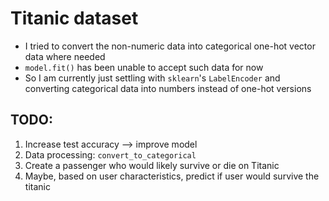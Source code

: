 # Titanic dataset

 - I tried to convert the non-numeric data into categorical one-hot vector data where needed
 - `model.fit()` has been unable to accept such data for now
 - So I am currently just settling with `sklearn`'s `LabelEncoder` and converting categorical data into numbers instead of one-hot versions

 TODO:
 -------
1. Increase test accuracy --> improve model
2. Data processing: `convert_to_categorical`
3. Create a passenger who would likely survive or die on Titanic
4. Maybe, based on user characteristics, predict if user would survive the titanic
